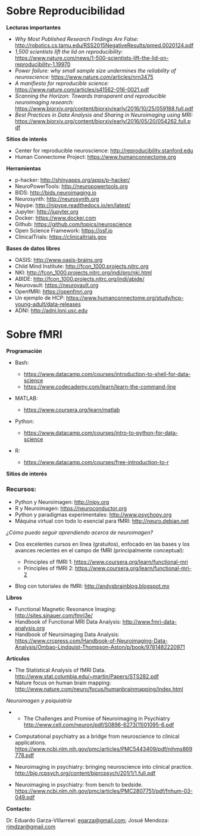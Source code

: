 # Sobre Reproducibilidad

**Lecturas importantes**

* *Why Most Published Research Findings Are False:* http://robotics.cs.tamu.edu/RSS2015NegativeResults/pmed.0020124.pdf
* *1,500 scientists lift the lid on reproducibility:* https://www.nature.com/news/1-500-scientists-lift-the-lid-on-reproducibility-1.19970
* *Power failure: why small sample size undermines the reliability of neuroscience:* https://www.nature.com/articles/nrn3475
* *A manifiesto for reproducible science:* https://www.nature.com/articles/s41562-016-0021.pdf
* *Scanning the Horizon: Towards transparent and reproducible neuroimaging research:* https://www.biorxiv.org/content/biorxiv/early/2016/10/25/059188.full.pdf
* *Best Practices in Data Analysis and Sharing in Neuroimaging using MRI:* https://www.biorxiv.org/content/biorxiv/early/2016/05/20/054262.full.pdf

**Sitios de interés**

* Center for reproducible neuroscience: http://reproducibility.stanford.edu
* Human Connectome Project: https://www.humanconnectome.org

**Herramientas**
* p-hacker: http://shinyapps.org/apps/p-hacker/
* NeuroPowerTools: http://neuropowertools.org
* BIDS: http://bids.neuroimaging.io
* Neurosynth: http://neurosynth.org
* Nipype: http://nipype.readthedocs.io/en/latest/
* Jupyter: http://jupyter.org
* Docker: https://www.docker.com
* Github: https://github.com/topics/neuroscience
* Open Science Framework: https://osf.io
* ClinicalTrials: https://clinicaltrials.gov


**Bases de datos libres**

* OASIS: http://www.oasis-brains.org
* Child Mind Institute: http://fcon_1000.projects.nitrc.org
* NKI: http://fcon_1000.projects.nitrc.org/indi/pro/nki.html
* ABIDE: http://fcon_1000.projects.nitrc.org/indi/abide/
* Neurovault: https://neurovault.org
* OpenfMRI: https://openfmri.org
* Un ejemplo de HCP: https://www.humanconnectome.org/study/hcp-young-adult/data-releases
* ADNI: http://adni.loni.usc.edu


# Sobre fMRI

**Programación**

* Bash:
    * https://www.datacamp.com/courses/introduction-to-shell-for-data-science
    * https://www.codecademy.com/learn/learn-the-command-line
 
 * MATLAB:
    * https://www.coursera.org/learn/matlab
 
 * Python:
    * https://www.datacamp.com/courses/intro-to-python-for-data-science
    
 * R:
    * https://www.datacamp.com/courses/free-introduction-to-r

**Sitios de interés**



### Recursos:

* Python y Neuroimagen: http://nipy.org
* R y Neuroimagen: https://neuroconductor.org
* Python y paradigmas experimentales: http://www.psychopy.org
* Máquina virtual con todo lo esencial para fMRI: http://neuro.debian.net

*¿Cómo puedo seguir aprendiendo acerca de neuroimagen?*

* Dos excelentes cursos en línea (gratuitos), enfocado en las bases y los avances recientes en el campo de fMRI (principalmente conceptual):

    * Principles of fMRI 1: https://www.coursera.org/learn/functional-mri
    * Principles of fMRI 2: https://www.coursera.org/learn/functional-mri-2

* Blog con tutoriales de fMRI: http://andysbrainblog.blogspot.mx

**Libros**

* Functional Magnetic Resonance Imaging: http://sites.sinauer.com/fmri3e/
* Handbook of Functional MRI Data Analysis: http://www.fmri-data-analysis.org
* Handbook of Neuroimaging Data Analysis: https://www.crcpress.com/Handbook-of-Neuroimaging-Data-Analysis/Ombao-Lindquist-Thompson-Aston/p/book/9781482220971

**Artículos**

* The Statistical Analysis of fMRI Data. http://www.stat.columbia.edu/~martin/Papers/STS282.pdf
* Nature focus on human brain mapping: http://www.nature.com/neuro/focus/humanbrainmapping/index.html

*Neuroimagen y psiquiatría*

* * The Challenges and Promise of Neuroimaging in Psychiatry
http://www.cell.com/neuron/pdf/S0896-6273(11)01095-6.pdf

* Computational psychiatry as a bridge from neuroscience to clinical applications. https://www.ncbi.nlm.nih.gov/pmc/articles/PMC5443409/pdf/nihms869778.pdf

* Neuroimaging in psychiatry: bringing neuroscience into clinical practice. http://bjp.rcpsych.org/content/bjprcpsych/201/1/1.full.pdf

* Neuroimaging in psychiatry: from bench to bedside.
https://www.ncbi.nlm.nih.gov/pmc/articles/PMC2807751/pdf/fnhum-03-049.pdf

**Contacto:**

Dr. Eduardo Garza-Villarreal: egarza@gmail.com; Josué Mendoza: rjmdzar@gmail.com
